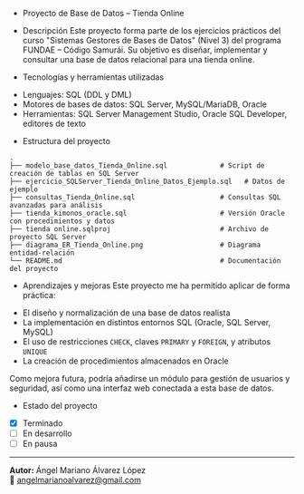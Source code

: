 + Proyecto de Base de Datos – Tienda Online

+ Descripción
Este proyecto forma parte de los ejercicios prácticos del curso "Sistemas Gestores de Bases de Datos" (Nivel 3) del programa FUNDAE – Código Samurái. Su objetivo es diseñar, implementar y consultar una base de datos relacional para una tienda online.

+ Tecnologías y herramientas utilizadas
- Lenguajes: SQL (DDL y DML)
- Motores de bases de datos: SQL Server, MySQL/MariaDB, Oracle
- Herramientas: SQL Server Management Studio, Oracle SQL Developer, editores de texto

* Estructura del proyecto
```
.
├── modelo_base_datos_Tienda_Online.sql             # Script de creación de tablas en SQL Server
├── ejercicio_SQLServer_Tienda_Online_Datos_Ejemplo.sql   # Datos de ejemplo
├── consultas_Tienda_Online.sql                     # Consultas SQL avanzadas para análisis
├── tienda_kimonos_oracle.sql                       # Versión Oracle con procedimientos y datos
├── tienda online.sqlproj                           # Archivo de proyecto SQL Server
├── diagrama_ER_Tienda_Online.png                   # Diagrama entidad-relación
└── README.md                                       # Documentación del proyecto
```

+ Aprendizajes y mejoras
Este proyecto me ha permitido aplicar de forma práctica:
- El diseño y normalización de una base de datos realista
- La implementación en distintos entornos SQL (Oracle, SQL Server, MySQL)
- El uso de restricciones `CHECK`, claves `PRIMARY` y `FOREIGN`, y atributos `UNIQUE`
- La creación de procedimientos almacenados en Oracle

Como mejora futura, podría añadirse un módulo para gestión de usuarios y seguridad, así como una interfaz web conectada a esta base de datos.

+ Estado del proyecto
- [x] Terminado
- [ ] En desarrollo
- [ ] En pausa

---

**Autor:** Ángel Mariano Álvarez López  
📧 angelmarianoalvarez@gmail.com


